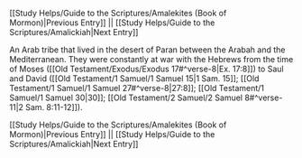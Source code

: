 [[Study Helps/Guide to the Scriptures/Amalekites (Book of Mormon)|Previous Entry]]  ||  [[Study Helps/Guide to the Scriptures/Amalickiah|Next Entry]]

 An Arab tribe that lived in the desert of Paran between the Arabah and the Mediterranean. They were constantly at war with the Hebrews from the time of Moses ([[Old Testament/Exodus/Exodus 17#^verse-8|Ex. 17:8]]) to Saul and David ([[Old Testament/1 Samuel/1 Samuel 15|1 Sam. 15]]; [[Old Testament/1 Samuel/1 Samuel 27#^verse-8|27:8]]; [[Old Testament/1 Samuel/1 Samuel 30|30]]; [[Old Testament/2 Samuel/2 Samuel 8#^verse-11|2 Sam. 8:11-12]]).

[[Study Helps/Guide to the Scriptures/Amalekites (Book of Mormon)|Previous Entry]]  ||  [[Study Helps/Guide to the Scriptures/Amalickiah|Next Entry]]